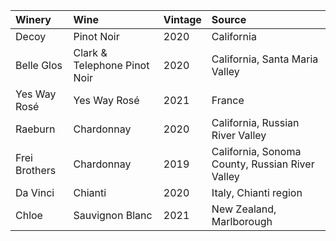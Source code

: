 |Winery|Wine|Vintage|Source|
|:---|:---|:---|:---|
|Decoy|Pinot Noir|2020|California|
|Belle Glos|Clark & Telephone Pinot Noir|2020|California, Santa Maria Valley|
|Yes Way Rosé|Yes Way Rosé|2021|France|
|Raeburn|Chardonnay|2020|California, Russian River Valley|
|Frei Brothers|Chardonnay|2019|California, Sonoma County, Russian River Valley|
|Da Vinci|Chianti|2020|Italy, Chianti region|
|Chloe|Sauvignon Blanc|2021|New Zealand, Marlborough|
